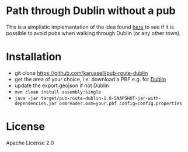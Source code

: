 # Path through Dublin without a pub

This is a simplistic implementation of the idea found [here](http://www.kindle-maps.com/blog/how-to-walk-across-dublin-without-passing-a-pub-full-publess-route-here.html)
to see if it is possible to avoid pubs when walking through Dublin (or any other town).

# Installation

 * git clone https://github.com/karussell/pub-route-dublin
 * get the area of your choice, i.e. download a PBF e.g. for [Dublin](http://download.bbbike.org/osm/bbbike/Dublin/)
 * update the export.geojson if not Dublin
 * `mvn clean install assembly:single`
 * `java -jar target/pub-route-dublin-1.0-SNAPSHOT-jar-with-dependencies.jar osmreader.osm=your.pbf config=config.properties`

# License

Apache License 2.0